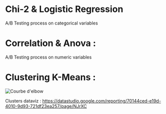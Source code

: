 # Chi-2 & Logistic Regression
A/B Testing process on categorical variables
# Correlation & Anova :
A/B Testing process on numeric variables
# Clustering K-Means :

![Courbe d'elbow](https://user-images.githubusercontent.com/83826055/129332598-feda79da-6135-4459-85d7-da16d200261f.png)

Clusters dataviz : https://datastudio.google.com/reporting/70144ced-e19d-4010-9d93-721df23ea257/page/NJrXC
